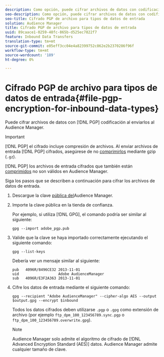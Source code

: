 ```yaml
---
description: Como opción, puede cifrar archivos de datos con codificación PGP al enviarlos al Audience Manager.
seo-description: Como opción, puede cifrar archivos de datos con codificación PGP al enviarlos al Audience Manager.
seo-title: Cifrado PGP de archivo para tipos de datos de entrada
solution: Audience Manager
title: Cifrado PGP de archivo para tipos de datos de entrada
uuid: 89caace1-0259-48fc-865b-d525ec7822f7
feature: Inbound Data Transfers
translation-type: tm+mt
source-git-commit: e05eff3cc04e4a82399752c862e2b2370286f96f
workflow-type: tm+mt
source-wordcount: '189'
ht-degree: 0%

---
```



# Cifrado PGP de archivo para tipos de datos de entrada{#file-pgp-encryption-for-inbound-data-types}

Puede cifrar archivos de datos con [!DNL PGP] codificación al enviarlos al Audience Manager.

<!-- c_encryption.xml -->

>[!IMPORTANT]
>
>[!DNL PGP] el cifrado incluye compresión de archivos. Al enviar archivos de entrada [!DNL PGP] cifrados, asegúrese de no [comprimirlos](../../../integration/sending-audience-data/batch-data-transfer-explained/inbound-file-compression.md) mediante gzip (`.gz`).
>
>[!DNL PGP] los archivos de entrada cifrados que también están [comprimidos](../../../integration/sending-audience-data/batch-data-transfer-explained/inbound-file-compression.md) no son válidos en Audience Manager.

Siga los pasos que se describen a continuación para cifrar los archivos de datos de entrada.

1. Descargue la clave [pública del](./assets/adobe_pgp.pub)Audience Manager.
2. Importe la clave pública en la tienda de confianza.

   Por ejemplo, si utiliza [!DNL GPG], el comando podría ser similar al siguiente:

   `gpg --import adobe_pgp.pub`

3. Valide que la clave se haya importado correctamente ejecutando el siguiente comando:

   `gpg --list-keys`

   Debería ver un mensaje similar al siguiente:

   ```
   pub   4096R/8496CE32 2013-11-01
   uid                  Adobe AudienceManager
   sub   4096R/E3F2A363 2013-11-01
   ```

4. Cifre los datos de entrada mediante el siguiente comando:

   `gpg --recipient "Adobe AudienceManager" --cipher-algo AES --output $output.gpg --encrypt $inbound`

   Todos los datos cifrados deben utilizarse `.pgp` o `.gpg` como extensión de archivo (por ejemplo `ftp_dpm_100_123456789.sync.pgp` o `ftp_dpm_100_123456789.overwrite.gpg`).

   >[!NOTE]
   >
   >Audience Manager solo admite el algoritmo de cifrado de [!DNL Advanced Encryption Standard (AES)] datos. Audience Manager admite cualquier tamaño de clave.
